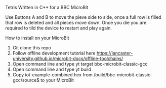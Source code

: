 Tetris Written in C++ for a BBC MicroBit

Use Buttons A and B to move the pieve side to side, once a full row is filled that row is deleted and all pieces move down. Once you die you are required to tild the device to restart and play again.

How to install on your MicroBit 
1. Git clone this repo 
2. Follow offline development tutorial here https://lancaster-university.github.io/microbit-docs/offline-toolchains/
3. Open command line and type yt target bbc-microbit-classic-gcc
4. Open command line and type yt build
5. Copy iot-example-combined.hex from /build/bbc-microbit-classic-gcc/source$ to your MicroBit